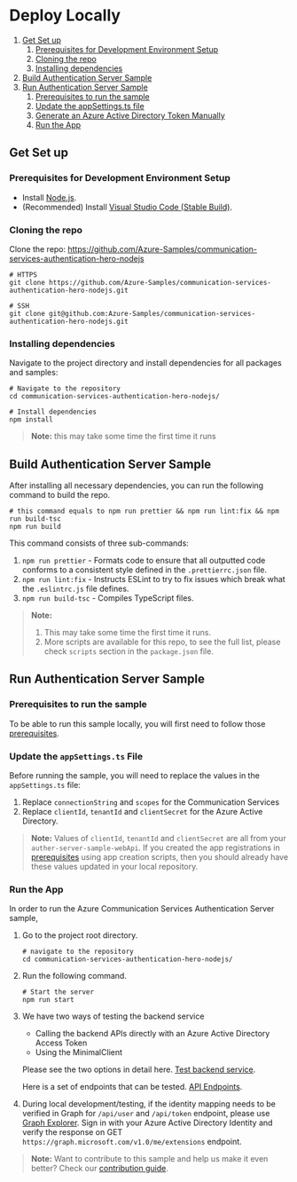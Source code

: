 # Deploy Locally

1. [Get Set up](#get-set-up)
   1. [Prerequisites for Development Environment Setup](#prerequisites-for-development-environment-setup)
   2. [Cloning the repo](#cloning-the-repo)
   2. [Installing dependencies](#installing-dependencies)
2. [Build Authentication Server Sample](#build-authentication-server-sample)
3. [Run Authentication Server Sample](#run-authentication-server-sample)
   1. [Prerequisites to run the sample](#prerequisites-to-run-the-sample)
   2. [Update the appSettings.ts file](#update-the-appsettingsts-file)
   3. [Generate an Azure Active Directory Token Manually](#generate-an-azure-active-directory-token-manually)
   4. [Run the App](#run-the-app)

## Get Set up

### Prerequisites for Development Environment Setup

- Install [Node.js](https://nodejs.org/en/download/).
- (Recommended) Install [Visual Studio Code (Stable Build)](https://code.visualstudio.com/Download).

### Cloning the repo

Clone the repo: https://github.com/Azure-Samples/communication-services-authentication-hero-nodejs

```shell
# HTTPS
git clone https://github.com/Azure-Samples/communication-services-authentication-hero-nodejs.git

# SSH
git clone git@github.com:Azure-Samples/communication-services-authentication-hero-nodejs.git
```

### Installing dependencies

Navigate to the project directory and install dependencies for all packages and samples:

```shell
# Navigate to the repository
cd communication-services-authentication-hero-nodejs/

# Install dependencies
npm install
```

>**Note:** this may take some time the first time it runs

## Build Authentication Server Sample

After installing all necessary dependencies, you can run the following command to build the repo.

```shell
# this command equals to npm run prettier && npm run lint:fix && npm run build-tsc
npm run build
```

This command consists of three sub-commands:

1. `npm run prettier` - Formats code to ensure that all outputted code conforms to a consistent style defined in the `.prettierrc.json` file.
2. `npm run lint:fix` - Instructs ESLint to try to fix issues which break what the `.eslintrc.js` file defines.
3. `npm run build-tsc` - Compiles TypeScript files.

>**Note:**
>
> 1. This may take some time the first time it runs.
> 2. More scripts are available for this repo, to see the full list, please check `scripts` section in the `package.json` file.

## Run Authentication Server Sample

### Prerequisites to run the sample
To be able to run this sample locally, you will first need to follow those [prerequisites](../../README.md#prerequisites).

### Update the `appSettings.ts` File

Before running the sample, you will need to replace the values in the  `appSettings.ts` file:

1. Replace `connectionString` and `scopes` for the Communication Services
2. Replace `clientId`, `tenantId` and `clientSecret` for the Azure Active Directory.

>**Note:** Values of `clientId`, `tenantId` and `clientSecret` are all from your `auther-server-sample-webApi`. If you created the app registrations in [prerequisites](#prerequisites-to-run-the-sample) using app creation scripts, then you should already have these values updated in your local repository.

### Run the App

In order to run the Azure Communication Services Authentication Server sample,

1. Go to the project root directory.

   ```shell
   # navigate to the repository
   cd communication-services-authentication-hero-nodejs/
   ```

2. Run the following command.

   ```shell
   # Start the server
   npm run start
   ```

3. We have two ways of testing the backend service
   - Calling the backend APIs directly with an Azure Active Directory Access Token
   - Using the MinimalClient

   Please see the two options in detail here. [Test backend service](../test-tools/test-backend-service.md).

   Here is a set of endpoints that can be tested. [API Endpoints](../design-guides/endpoints-and-responses.md).

4. During local development/testing, if the identity mapping needs to be verified in Graph for `/api/user` and `/api/token` endpoint, please use [Graph Explorer](https://developer.microsoft.com/graph/graph-explorer). Sign in with your Azure Active Directory Identity and verify the response on GET `https://graph.microsoft.com/v1.0/me/extensions` endpoint.

>**Note:** Want to contribute to this sample and help us make it even better? Check our [contribution guide](../contribution-guides/1.get-set-up.md).
